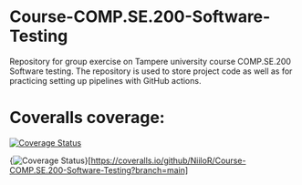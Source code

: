 # Course-COMP.SE.200-Software-Testing
Repository for group exercise on Tampere university course COMP.SE.200 Software testing. The repository is used to store project code as well as for practicing setting up pipelines with GitHub actions.

# Coveralls coverage: 

[![Coverage Status](https://coveralls.io/repos/github/NiiloR/Course-COMP.SE.200-Software-Testing/badge.svg?branch=main&kill_cache=1)](https://coveralls.io/github/NiiloR/Course-COMP.SE.200-Software-Testing?branch=main)

{<img src="https://coveralls.io/repos/github/NiiloR/Course-COMP.SE.200-Software-Testing/badge.svg?branch=main" alt="Coverage Status" />}[https://coveralls.io/github/NiiloR/Course-COMP.SE.200-Software-Testing?branch=main]
